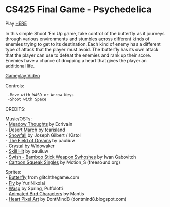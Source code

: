 # CS425 Final Game - Psychedelica

Play [HERE](https://stouma.github.io/CS425-Game/)

In this simple Shoot 'Em Up game, take control of the butterfly as it journeys through various environments
and stumbles across different kinds of enemies trying to get to its destination. Each kind of enemy has a
different type of attack that the player must avoid. The butterfly has its own attack that the player can use
to defeat the enemies and rank up their score. Enemies have a chance of dropping a heart that gives the player
an additional life.

[Gameplay Video](https://drive.google.com/file/d/1x_3qoOKKbImULuMHMNZef8DklCTHLB3K/view?usp=sharing)

Controls:  

	 -Move with WASD or Arrow Keys  
  	 -Shoot with Space

CREDITS:  

Music/OSTs:  
	- [Meadow Thoughts](https://opengameart.org/content/meadow-thoughts) by Ecrivain  
	- [Desert March](https://opengameart.org/content/desert-march) by tcarisland  
	- [Snowfall](https://opengameart.org/content/snowfall) by Joseph Gilbert / Kistol   
	- [The Field of Dreams](https://opengameart.org/content/the-field-of-dreams) by pauliuw  
	- [Crystal](https://freesound.org/people/Widowaker/sounds/459107/) by Widowaker  
	- [Skill Hit](https://opengameart.org/content/skill-hit) by pauliuw  
	- [Swish - Bamboo Stick Weapon Swhoshes](https://opengameart.org/content/swish-bamboo-stick-weapon-swhoshes) by Iwan Gabovitch  
	- [Cartoon Squeak Singles](https://freesound.org/people/Motion_S/sounds/188001/) by Motion_S (freesound.org)  

Sprites:  
	- [Butterfly](https://www.glitchthegame.com/inhabitants/other/butterfly/) from glitchthegame.com  
	- [Fly](https://opengameart.org/content/fly-creature-animated) by YuriNikolai  
	- [Wasp](https://opengameart.org/content/wasp-0) by Spring, Puffolotti  
	- [Animated Bird Characters](https://opengameart.org/content/animated-bird-characters) by Mantis  
	- [Heart Pixel Art](https://opengameart.org/content/heart-pixel-art) by DontMind8 (dontmind8.blogspot.com)
